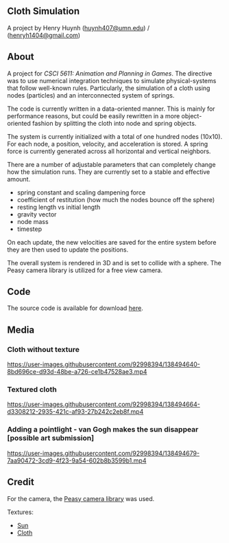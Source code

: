 ## Cloth Simulation
A project by Henry Huynh (huynh407@umn.edu) / (henryh1404@gmail.com)

## About

A project for _CSCI 5611: Animation and Planning in Games_. The directive was to use numerical integration techniques to simulate physical-systems that follow well-known rules. Particularly, the simulation of a cloth using nodes (particles) and an interconnected system of springs.

The code is currently written in a data-oriented manner. This is mainly for performance reasons, but could be easily rewritten in a more object-oriented fashion by splitting the cloth into node and spring objects.

The system is currently initialized with a total of one hundred nodes (10x10). For each node, a position, velocity, and acceleration is stored. A spring force is currently generated across all horizontal and vertical neighbors.

There are a number of adjustable parameters that can completely change how the simulation runs. They are currently set to a stable and effective amount.
- spring constant and scaling dampening force
- coefficient of restitution (how much the nodes bounce off the sphere)
- resting length vs initial length
- gravity vector
- node mass
- timestep

On each update, the new velocities are saved for the entire system before they are then used to update the positions.

The overall system is rendered in 3D and is set to collide with a sphere. The Peasy camera library is utilized for a free view camera.

## Code

The source code is available for download [here](https://github.com/h-huynh/Cloth-Simulation).

## Media

### Cloth without texture

https://user-images.githubusercontent.com/92998394/138494640-8bd696ce-d93d-48be-a726-ce1b47528ae3.mp4

### Textured cloth

https://user-images.githubusercontent.com/92998394/138494664-d3308212-2935-421c-af93-27b242c2eb8f.mp4

### Adding a pointlight - van Gogh makes the sun disappear [possible art submission]

https://user-images.githubusercontent.com/92998394/138494679-7aa90472-3cd9-4f23-9a54-602b8b3599b1.mp4

## Credit

For the camera, the [Peasy camera library](http://mrfeinberg.com/peasycam/) was used.

Textures:
- [Sun](https://www.123rf.com/photo_70124417_abstract-yellow-background-texture.html)
- [Cloth](https://arstechnica.com/science/2019/04/what-starry-night-has-in-common-with-gassy-clouds-where-stars-are-born/)


